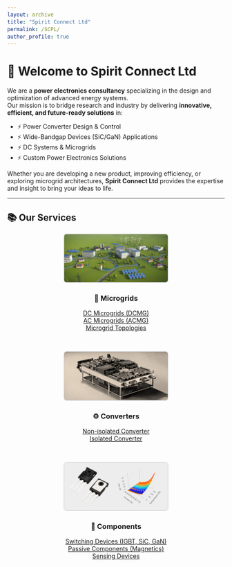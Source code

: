 ```yaml
---
layout: archive
title: "Spirit Connect Ltd"
permalink: /SCPL/
author_profile: true
---
```


# 👋 Welcome to Spirit Connect Ltd

We are a **power electronics consultancy** specializing in the design and optimization of advanced energy systems.  
Our mission is to bridge research and industry by delivering **innovative, efficient, and future-ready solutions** in:

- ⚡ Power Converter Design & Control  
- ⚡ Wide-Bandgap Devices (SiC/GaN) Applications  
- ⚡ DC Systems & Microgrids  
- ⚡ Custom Power Electronics Solutions  

Whether you are developing a new product, improving efficiency, or exploring microgrid architectures, **Spirit Connect Ltd** provides the expertise and insight to bring your ideas to life.

---

## 📚 Our Services 

<div style="display: flex; flex-wrap: wrap; justify-content: space-between; gap: 2rem; text-align: center;">

<!-- Microgrids Column -->
<div style="flex: 1; min-width: 280px;">
  <img src="/images/research/microgrids.png" alt="Microgrids" style="width:100%; max-width:240px; border:1px solid #ccc; border-radius:6px;">
  <h3>🔌 Microgrids</h3>
  <ul style="list-style: none; padding-left: 0;">
    <li><a href="/research/control_strategies/">DC Microgrids (DCMG)</a></li>
    <li><a href="/research/control_strategies/">AC Microgrids (ACMG)</a></li>
    <li><a href="/research/control_strategies/">Microgrid Topologies</a></li>
  </ul>
</div>

<!-- Converters Column -->
<div style="flex: 1; min-width: 280px;">
  <img src="/images/research/converter.png" alt="Converters" style="width:100%; max-width:240px; border:1px solid #ccc; border-radius:6px;">
  <h3>⚙️ Converters</h3>
  <ul style="list-style: none; padding-left: 0;">
    <li><a href="/research/converters/">Non-isolated Converter</a></li>
    <li><a href="/research/converters/">Isolated Converter</a></li>
  </ul>
</div>

<!-- Components Column -->
<div style="flex: 1; min-width: 280px;">
  <img src="/images/research/components.png" alt="Components" style="width:100%; max-width:240px; border:1px solid #ccc; border-radius:6px;">
  <h3>🔩 Components</h3>
  <ul style="list-style: none; padding-left: 0;">
    <li><a href="/research/switching_devices/">Switching Devices (IGBT, SiC, GaN)</a></li>
    <li><a href="/research/passive_components/">Passive Components (Magnetics)</a></li>
    <li><a href="/research/sensing_devices/">Sensing Devices</a></li>
  </ul>
</div>

</div>

